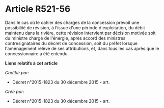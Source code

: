 # Article R521-56

Dans le cas où le cahier des charges de la concession prévoit une possibilité de révision, à l'issue d'une période
d'exploitation, du débit maintenu dans la rivière, cette révision intervient par décision motivée soit du ministre chargé de
l'énergie, après accord des ministres contresignataires du décret de concession, soit du préfet lorsque l'aménagement relève
de ses attributions, et, dans tous les cas après que le concessionnaire a été entendu.

**Liens relatifs à cet article**

_Codifié par_:

  - Décret n°2015-1823 du 30 décembre 2015 - art.

_Créé par_:

  - Décret n°2015-1823 du 30 décembre 2015 - art.
